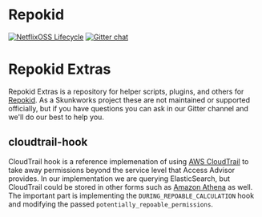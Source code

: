 Repokid
=======

[![NetflixOSS Lifecycle](https://img.shields.io/osslifecycle/Netflix/osstracker.svg)]()
[![Gitter chat](https://badges.gitter.im/gitterHQ/gitter.png)](https://gitter.im/netflix-repokid)

# Repokid Extras
Repokid Extras is a repository for helper scripts, plugins, and others for [Repokid](https://github.com/Netflix/repokid).
As a Skunkworks project these are not maintained or supported officially, but if you have questions you can ask in our Gitter
channel and we'll do our best to help you.

## cloudtrail-hook
CloudTrail hook is a reference implemenation of using [AWS CloudTrail](https://aws.amazon.com/cloudtrail/) to take away
permissions beyond the service level that Access Advisor provides.  In our implementation we are querying ElasticSearch, but
CloudTrail could be stored in other forms such as [Amazon Athena](https://aws.amazon.com/athena) as well.  The important part
is implementing the `DURING_REPOABLE_CALCULATION` hook and modifying the passed `potentially_repoable_permissions`.
